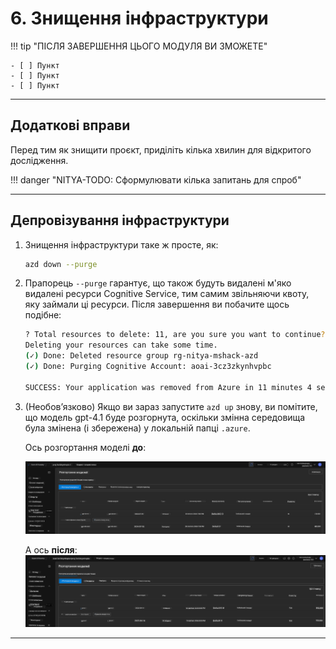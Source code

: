 <!--
CO_OP_TRANSLATOR_METADATA:
{
  "original_hash": "6539a34c770f3ceff282370d72ee74dc",
  "translation_date": "2025-09-25T02:17:58+00:00",
  "source_file": "workshop/docs/instructions/6-Teardown-Infrastructure.md",
  "language_code": "uk"
}
-->
# 6. Знищення інфраструктури

!!! tip "ПІСЛЯ ЗАВЕРШЕННЯ ЦЬОГО МОДУЛЯ ВИ ЗМОЖЕТЕ"

    - [ ] Пункт
    - [ ] Пункт
    - [ ] Пункт

---

## Додаткові вправи

Перед тим як знищити проєкт, приділіть кілька хвилин для відкритого дослідження.

!!! danger "NITYA-TODO: Сформулювати кілька запитань для спроб"

---

## Депровізування інфраструктури

1. Знищення інфраструктури таке ж просте, як:

      ```bash title="" linenums="0"
      azd down --purge
      ```

1. Прапорець `--purge` гарантує, що також будуть видалені м'яко видалені ресурси Cognitive Service, тим самим звільняючи квоту, яку займали ці ресурси. Після завершення ви побачите щось подібне:

      ```bash title="" linenums="0"
      ? Total resources to delete: 11, are you sure you want to continue? Yes
      Deleting your resources can take some time.
      (✓) Done: Deleted resource group rg-nitya-mshack-azd
      (✓) Done: Purging Cognitive Account: aoai-3cz3zkynhvpbc

      SUCCESS: Your application was removed from Azure in 11 minutes 4 seconds.
      ```

1. (Необов’язково) Якщо ви зараз запустите `azd up` знову, ви помітите, що модель gpt-4.1 буде розгорнута, оскільки змінна середовища була змінена (і збережена) у локальній папці `.azure`.

      Ось розгортання моделі **до**:

      ![Initial](../../../../../translated_images/14-deploy-initial.30e4cf1c29b587bc86efd11a0dd0b6ee6bec92ae4425860272179121951bd917.uk.png)

      А ось **після**:
      ![New](../../../../../translated_images/14-deploy-new.f7f3c355a3cf7299572bca5941cfeec14090237cd3d20310e347f27564089379.uk.png)

---

